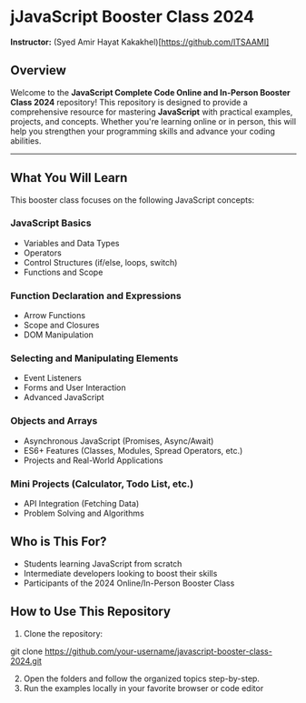 # jJavaScript Booster Class 2024
**Instructor:** (Syed Amir Hayat Kakakhel)[https://github.com/ITSAAMI]

## Overview

Welcome to the **JavaScript Complete Code Online and In-Person Booster Class 2024** repository! This repository is designed to provide a comprehensive resource for mastering **JavaScript** with practical examples, projects, and concepts. Whether you're learning online or in person, this will help you strengthen your programming skills and advance your coding abilities.

---

## What You Will Learn

This booster class focuses on the following JavaScript concepts:

### JavaScript Basics

- Variables and Data Types
- Operators
- Control Structures (if/else, loops, switch)
- Functions and Scope

### Function Declaration and Expressions
- Arrow Functions
- Scope and Closures
- DOM Manipulation

### Selecting and Manipulating Elements
- Event Listeners
- Forms and User Interaction
- Advanced JavaScript

### Objects and Arrays
- Asynchronous JavaScript (Promises, Async/Await)
- ES6+ Features (Classes, Modules, Spread Operators, etc.)
- Projects and Real-World Applications

### Mini Projects (Calculator, Todo List, etc.)
- API Integration (Fetching Data)
- Problem Solving and Algorithms

## Who is This For?

- Students learning JavaScript from scratch
- Intermediate developers looking to boost their skills
- Participants of the 2024 Online/In-Person Booster Class

## How to Use This Repository
1. Clone the repository:

  git clone https://github.com/your-username/javascript-booster-class-2024.git

2. Open the folders and follow the organized topics step-by-step.
3. Run the examples locally in your favorite browser or code editor

